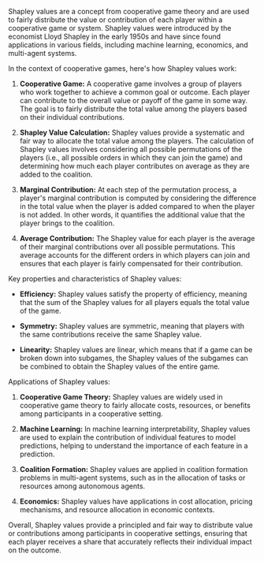 Shapley values are a concept from cooperative game theory and are used to fairly distribute the value or contribution of each player within a cooperative game or system. Shapley values were introduced by the economist Lloyd Shapley in the early 1950s and have since found applications in various fields, including machine learning, economics, and multi-agent systems.

In the context of cooperative games, here's how Shapley values work:

1. **Cooperative Game:** A cooperative game involves a group of players who work together to achieve a common goal or outcome. Each player can contribute to the overall value or payoff of the game in some way. The goal is to fairly distribute the total value among the players based on their individual contributions.

2. **Shapley Value Calculation:** Shapley values provide a systematic and fair way to allocate the total value among the players. The calculation of Shapley values involves considering all possible permutations of the players (i.e., all possible orders in which they can join the game) and determining how much each player contributes on average as they are added to the coalition.

3. **Marginal Contribution:** At each step of the permutation process, a player's marginal contribution is computed by considering the difference in the total value when the player is added compared to when the player is not added. In other words, it quantifies the additional value that the player brings to the coalition.

4. **Average Contribution:** The Shapley value for each player is the average of their marginal contributions over all possible permutations. This average accounts for the different orders in which players can join and ensures that each player is fairly compensated for their contribution.

Key properties and characteristics of Shapley values:

- **Efficiency:** Shapley values satisfy the property of efficiency, meaning that the sum of the Shapley values for all players equals the total value of the game.

- **Symmetry:** Shapley values are symmetric, meaning that players with the same contributions receive the same Shapley value.

- **Linearity:** Shapley values are linear, which means that if a game can be broken down into subgames, the Shapley values of the subgames can be combined to obtain the Shapley values of the entire game.

Applications of Shapley values:

1. **Cooperative Game Theory:** Shapley values are widely used in cooperative game theory to fairly allocate costs, resources, or benefits among participants in a cooperative setting.

2. **Machine Learning:** In machine learning interpretability, Shapley values are used to explain the contribution of individual features to model predictions, helping to understand the importance of each feature in a prediction.

3. **Coalition Formation:** Shapley values are applied in coalition formation problems in multi-agent systems, such as in the allocation of tasks or resources among autonomous agents.

4. **Economics:** Shapley values have applications in cost allocation, pricing mechanisms, and resource allocation in economic contexts.

Overall, Shapley values provide a principled and fair way to distribute value or contributions among participants in cooperative settings, ensuring that each player receives a share that accurately reflects their individual impact on the outcome.